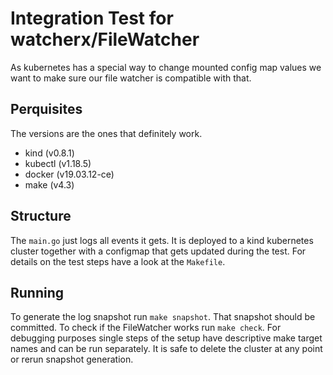 # Integration Test for watcherx/FileWatcher

As kubernetes has a special way to change mounted config map values we want to
make sure our file watcher is compatible with that.

## Perquisites

The versions are the ones that definitely work.

- kind (v0.8.1)
- kubectl (v1.18.5)
- docker (v19.03.12-ce)
- make (v4.3)

## Structure

The `main.go` just logs all events it gets. It is deployed to a kind kubernetes
cluster together with a configmap that gets updated during the test. For details
on the test steps have a look at the `Makefile`.

## Running

To generate the log snapshot run `make snapshot`. That snapshot should be
committed. To check if the FileWatcher works run `make check`. For debugging
purposes single steps of the setup have descriptive make target names and can be
run separately. It is safe to delete the cluster at any point or rerun snapshot
generation.
